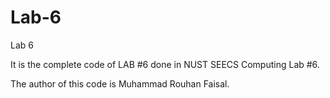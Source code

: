 # Lab-6
Lab 6

It is the complete code of LAB #6 done in NUST SEECS Computing Lab #6.

The author of this code is Muhammad Rouhan Faisal.
